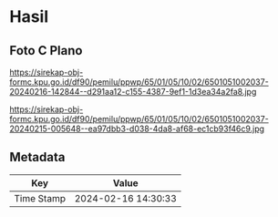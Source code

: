 # Hasil

## Foto C Plano

https://sirekap-obj-formc.kpu.go.id/df90/pemilu/ppwp/65/01/05/10/02/6501051002037-20240216-142844--d291aa12-c155-4387-9ef1-1d3ea34a2fa8.jpg

https://sirekap-obj-formc.kpu.go.id/df90/pemilu/ppwp/65/01/05/10/02/6501051002037-20240215-005648--ea97dbb3-d038-4da8-af68-ec1cb93f46c9.jpg


## Metadata

| Key        | Value               |
| ---------- | ------------------- |
| Time Stamp | 2024-02-16 14:30:33 |



